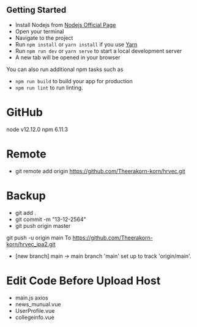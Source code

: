 ## Getting Started
- Install Nodejs from [Nodejs Official Page](https://nodejs.org/en/)
- Open your terminal
- Navigate to the project
- Run `npm install` or `yarn install` if you use [Yarn](https://yarnpkg.com/en/)
- Run `npm run dev` or `yarn serve` to start a local development server
- A new tab will be opened in your browser

You can also run additional npm tasks such as
- `npm run build` to build your app for production
- `npm run lint` to run linting.

# GitHub
node v12.12.0
npm 6.11.3
# Remote
- git remote add origin https://github.com/Theerakorn-korn/hrvec.git  

# Backup
- git add .
- git commit -m "13-12-2564"
- git push origin master  

git push -u origin main
To https://github.com/Theerakorn-korn/hrvec_ipa2.git
 * [new branch]      main -> main
branch 'main' set up to track 'origin/main'.


# Edit Code Before Upload Host
- main.js  axios
- news_munual.vue 
- UserProfile.vue 
- collegeinfo.vue
